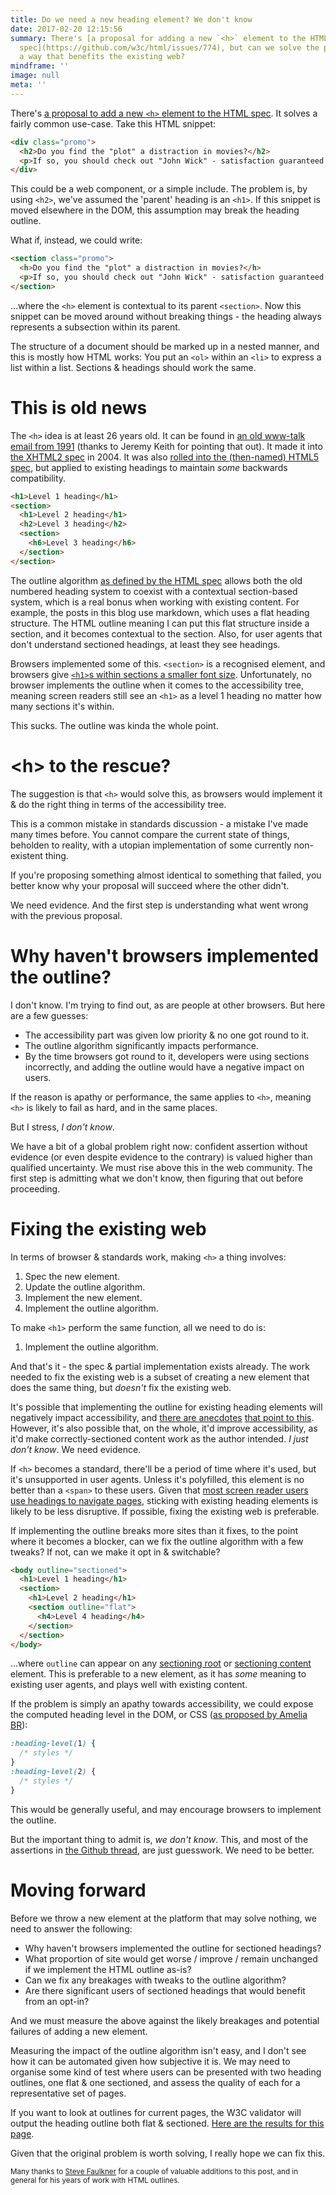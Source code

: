 ```yaml
---
title: Do we need a new heading element? We don't know
date: 2017-02-20 12:15:56
summary: There's [a proposal for adding a new `<h>` element to the HTML
  spec](https://github.com/w3c/html/issues/774), but can we solve the problem in
  a way that benefits the existing web?
mindframe: ''
image: null
meta: ''
---
```


There's [a proposal to add a new `<h>` element to the HTML spec](https://github.com/w3c/html/issues/774). It solves a fairly common use-case. Take this HTML snippet:

```html
<div class="promo">
  <h2>Do you find the "plot" a distraction in movies?</h2>
  <p>If so, you should check out "John Wick" - satisfaction guaranteed!</p>
</div>
```

This could be a web component, or a simple include. The problem is, by using `<h2>`, we've assumed the 'parent' heading is an `<h1>`. If this snippet is moved elsewhere in the DOM, this assumption may break the heading outline.

What if, instead, we could write:

```html
<section class="promo">
  <h>Do you find the "plot" a distraction in movies?</h>
  <p>If so, you should check out "John Wick" - satisfaction guaranteed!</p>
</section>
```

…where the `<h>` element is contextual to its parent `<section>`. Now this snippet can be moved around without breaking things - the heading always represents a subsection within its parent.

The structure of a document should be marked up in a nested manner, and this is mostly how HTML works: You put an `<ol>` within an `<li>` to express a list within a list. Sections & headings should work the same.

# This is old news

The `<h>` idea is at least 26 years old. It can be found in [an old www-talk email from 1991](https://lists.w3.org/Archives/Public/www-talk/1991SepOct/0003.html) (thanks to Jeremy Keith for pointing that out). It made it into [the XHTML2 spec](https://www.w3.org/TR/2004/WD-xhtml2-20040722/mod-structural.html#sec_8.5.) in 2004. It was also [rolled into the (then-named) HTML5 spec](https://html.spec.whatwg.org/multipage/semantics.html#headings-and-sections), but applied to existing headings to maintain _some_ backwards compatibility.

```html
<h1>Level 1 heading</h1>
<section>
  <h1>Level 2 heading</h1>
  <h2>Level 3 heading</h2>
  <section>
    <h6>Level 3 heading</h6>
  </section>
</section>
```

The outline algorithm [as defined by the HTML spec](https://html.spec.whatwg.org/multipage/semantics.html#headings-and-sections) allows both the old numbered heading system to coexist with a contextual section-based system, which is a real bonus when working with existing content. For example, the posts in this blog use markdown, which uses a flat heading structure. The HTML outline meaning I can put this flat structure inside a section, and it becomes contextual to the section. Also, for user agents that don't understand sectioned headings, at least they see headings.

Browsers implemented some of this. `<section>` is a recognised element, and browsers give [`<h1>`s within sections a smaller font size](https://jsbin.com/jucorev/edit?html,output). Unfortunately, no browser implements the outline when it comes to the accessibility tree, meaning screen readers still see an `<h1>` as a level 1 heading no matter how many sections it's within.

This sucks. The outline was kinda the whole point.

# &lt;h&gt; to the rescue?

The suggestion is that `<h>` would solve this, as browsers would implement it & do the right thing in terms of the accessibility tree.

This is a common mistake in standards discussion - a mistake I've made many times before. You cannot compare the current state of things, beholden to reality, with a utopian implementation of some currently non-existent thing.

If you're proposing something almost identical to something that failed, you better know why your proposal will succeed where the other didn't.

We need evidence. And the first step is understanding what went wrong with the previous proposal.

# Why haven't browsers implemented the outline?

I don't know. I'm trying to find out, as are people at other browsers. But here are a few guesses:

- The accessibility part was given low priority & no one got round to it.
- The outline algorithm significantly impacts performance.
- By the time browsers got round to it, developers were using sections incorrectly, and adding the outline would have a negative impact on users.

If the reason is apathy or performance, the same applies to `<h>`, meaning `<h>` is likely to fail as hard, and in the same places.

But I stress, _I don't know_.

We have a bit of a global problem right now: confident assertion without evidence (or even despite evidence to the contrary) is valued higher than qualified uncertainty. We must rise above this in the web community. The first step is admitting what we don't know, then figuring that out before proceeding.

# Fixing the existing web

In terms of browser & standards work, making `<h>` a thing involves:

1. Spec the new element.
1. Update the outline algorithm.
1. Implement the new element.
1. Implement the outline algorithm.

To make `<h1>` perform the same function, all we need to do is:

1. Implement the outline algorithm.

And that's it - the spec & partial implementation exists already. The work needed to fix the existing web is a subset of creating a new element that does the same thing, but _doesn't_ fix the existing web.

It's possible that implementing the outline for existing heading elements will negatively impact accessibility, and [there are anecdotes](https://twitter.com/stevefaulkner/status/833661375356481538) [that point to this](https://github.com/w3c/html/issues/774#issuecomment-278382514). However, it's also possible that, on the whole, it'd improve accessibility, as it'd make correctly-sectioned content work as the author intended. _I just don't know_. We need evidence.

If `<h>` becomes a standard, there'll be a period of time where it's used, but it's unsupported in user agents. Unless it's polyfilled, this element is no better than a `<span>` to these users. Given that [most screen reader users use headings to navigate pages](http://webaim.org/projects/screenreadersurvey5/#finding), sticking with existing heading elements is likely to be less disruptive. If possible, fixing the existing web is preferable.

If implementing the outline breaks more sites than it fixes, to the point where it becomes a blocker, can we fix the outline algorithm with a few tweaks? If not, can we make it opt in & switchable?

```html
<body outline="sectioned">
  <h1>Level 1 heading</h1>
  <section>
    <h1>Level 2 heading</h1>
    <section outline="flat">
      <h4>Level 4 heading</h4>
    </section>
  </section>
</body>
```

…where `outline` can appear on any [sectioning root](https://html.spec.whatwg.org/multipage/semantics.html#sectioning-root) or [sectioning content](https://html.spec.whatwg.org/multipage/dom.html#sectioning-content-2) element. This is preferable to a new element, as it has _some_ meaning to existing user agents, and plays well with existing content.

If the problem is simply an apathy towards accessibility, we could expose the computed heading level in the DOM, or CSS ([as proposed by Amelia BR](https://github.com/w3c/html/issues/774#issuecomment-278404905)):

```css
:heading-level(1) {
  /* styles */
}
:heading-level(2) {
  /* styles */
}
```

This would be generally useful, and may encourage browsers to implement the outline.

But the important thing to admit is, _we don't know_. This, and most of the assertions in [the Github thread](https://github.com/w3c/html/issues/774), are just guesswork. We need to be better.

# Moving forward

Before we throw a new element at the platform that may solve nothing, we need to answer the following:

- Why haven't browsers implemented the outline for sectioned headings?
- What proportion of site would get worse / improve / remain unchanged if we implement the HTML outline as-is?
- Can we fix any breakages with tweaks to the outline algorithm?
- Are there significant users of sectioned headings that would benefit from an opt-in?

And we must measure the above against the likely breakages and potential failures of adding a new element.

Measuring the impact of the outline algorithm isn't easy, and I don't see how it can be automated given how subjective it is. We may need to organise some kind of test where users can be presented with two heading outlines, one flat & one sectioned, and assess the quality of each for a representative set of pages.

If you want to look at outlines for current pages, the W3C validator will output the heading outline both flat & sectioned. [Here are the results for this page](https://validator.w3.org/nu/?showoutline=yes&doc=https%3A%2F%2Fjakearchibald.com%2F2017%2Fdo-we-need-a-new-heading-element%2F#headingoutline).

Given that the original problem is worth solving, I really hope we can fix this.

<small>Many thanks to [Steve Faulkner](https://twitter.com/stevefaulkner) for a couple of valuable additions to this post, and in general for his years of work with HTML outlines.</small>
